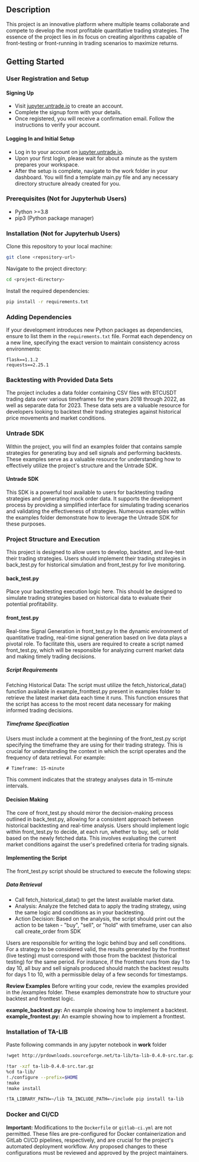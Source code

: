 ## Description

This project is an innovative platform where multiple teams collaborate and compete to develop the most profitable quantitative trading strategies. The essence of the project lies in its focus on creating algorithms capable of front-testing or front-running in trading scenarios to maximize returns. 

## Getting Started

### User Registration and Setup
#### Signing Up
- Visit  [jupyter.untrade.io](https://jupyter.untrade.io/) to create an account.
- Complete the signup form with your details.
- Once registered, you will receive a confirmation email. Follow the instructions to verify your account.
#### Logging In and Initial Setup
- Log in to your account on  [jupyter.untrade.io](https://jupyter.untrade.io/).
- Upon your first login, please wait for about a minute as the system prepares your workspace.
- After the setup is complete, navigate to the work folder in your dashboard. You will find a template main.py file and any necessary directory structure already created for you.

### Prerequisites (Not for Jupyterhub Users)

- Python >=3.8
- pip3 (Python package manager)

### Installation (Not for Jupyterhub Users)

Clone this repository to your local machine:

```bash
git clone <repository-url>
```

Navigate to the project directory:

```bash
cd <project-directory>
```

Install the required dependencies:

```bash
pip install -r requirements.txt
```


### Adding Dependencies

If your development introduces new Python packages as dependencies, ensure to list them in the `requirements.txt` file. Format each dependency on a new line, specifying the exact version to maintain consistency across environments:

```
flask==1.1.2
requests==2.25.1
```

### Backtesting with Provided Data Sets
The project includes a data folder containing CSV files with BTCUSDT trading data over various timeframes for the years 2018 through 2022, as well as separate data for 2023. These data sets are a valuable resource for developers looking to backtest their trading strategies against historical price movements and market conditions.

### Untrade SDK
Within the project, you will find an examples folder that contains sample strategies for generating buy and sell signals and performing backtests. These examples serve as a valuable resource for understanding how to effectively utilize the project's structure and the Untrade SDK.

#### Untrade SDK
This SDK is a powerful tool available to users for backtesting trading strategies and generating mock order data. It supports the development process by providing a simplified interface for simulating trading scenarios and validating the effectiveness of strategies. Numerous examples within the examples folder demonstrate how to leverage the Untrade SDK for these purposes.

### Project Structure and Execution

This project is designed to allow users to develop, backtest, and live-test their trading strategies. Users should implement their trading strategies in back_test.py for historical simulation and front_test.py for live monitoring.

#### back_test.py
Place your backtesting execution logic here. This should be designed to simulate trading strategies based on historical data to evaluate their potential profitability.

#### front_test.py
Real-time Signal Generation in front_test.py
In the dynamic environment of quantitative trading, real-time signal generation based on live data plays a pivotal role. To facilitate this, users are required to create a script named front_test.py, which will be responsible for analyzing current market data and making timely trading decisions.

##### Script Requirements
Fetching Historical Data: The script must utilize the fetch_historical_data() function available in example_fronttest.py present in examples folder to retrieve the latest market data each time it runs. This function ensures that the script has access to the most recent data necessary for making informed trading decisions.

##### Timeframe Specification
Users must include a comment at the beginning of the front_test.py script specifying the timeframe they are using for their trading strategy. This is crucial for understanding the context in which the script operates and the frequency of data retrieval. For example:

```
# Timeframe: 15-minute
```
This comment indicates that the strategy analyses data in 15-minute intervals.

#### Decision Making
The core of front_test.py should mirror the decision-making process outlined in back_test.py, allowing for a consistent approach between historical backtesting and real-time analysis. Users should implement logic within front_test.py to decide, at each run, whether to buy, sell, or hold based on the newly fetched data. This involves evaluating the current market conditions against the user's predefined criteria for trading signals.

#### Implementing the Script
The front_test.py script should be structured to execute the following steps:

##### Data Retrieval 
- Call fetch_historical_data() to get the latest available market data.
- Analysis: Analyze the fetched data to apply the trading strategy, using the same logic and conditions as in your backtesting.
- Action Decision: Based on the analysis, the script should print out the action to be taken - "buy", "sell", or "hold" with timeframe, user can also call create_order from SDK

Users are responsible for writing the logic behind buy and sell conditions. For a strategy to be considered valid, the results generated by the fronttest (live testing) must correspond with those from the backtest (historical testing) for the same period. For instance, if the fronttest runs from day 1 to day 10, all buy and sell signals produced should match the backtest results for days 1 to 10, with a permissible delay of a few seconds for timestamps.

**Review Examples**
Before writing your code, review the examples provided in the /examples folder. These examples demonstrate how to structure your backtest and fronttest logic.

**example_backtest.py:** An example showing how to implement a backtest.
**example_frontest.py:** An example showing how to implement a fronttest.

### Installation of TA-LIB
Paste following commands in any jupyter notebook in **work** folder
```bash
!wget http://prdownloads.sourceforge.net/ta-lib/ta-lib-0.4.0-src.tar.gz

!tar -xzf ta-lib-0.4.0-src.tar.gz
%cd ta-lib/
!./configure --prefix=$HOME
!make
!make install

!TA_LIBRARY_PATH=~/lib TA_INCLUDE_PATH=~/include pip install ta-lib
```

### Docker and CI/CD

**Important:** Modifications to the `Dockerfile` or `gitlab-ci.yml` are not permitted. These files are pre-configured for Docker containerization and GitLab CI/CD pipelines, respectively, and are crucial for the project's automated deployment workflow. Any proposed changes to these configurations must be reviewed and approved by the project maintainers.


